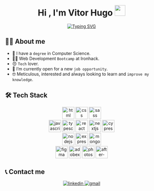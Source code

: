 
<h1 align="center">Hi , I'm Vitor Hugo <img src="https://media.giphy.com/media/hvRJCLFzcasrR4ia7z/giphy.gif" width="35"></h1>
<p align="center">
<a href="https://git.io/typing-svg"><img src="https://readme-typing-svg.demolab.com?font=Poppins&size=24&pause=1000&color=00B4FF&center=true&vCenter=true&width=435&lines=Full+Stack+Web+Developer+%F0%9F%92%A1;Graduated+in+Computer+Science+%F0%9F%96%A5%EF%B8%8F;Hope+you+like+my+profile+%F0%9F%8E%89" alt="Typing SVG" /></a>
</p>

## :sassy_man:  About me
- 🏫 I have a `degree` in Computer Science.
- 👨‍💻 Web Development `Bootcamp` at Ironhack.
- 😍 `Tech` lover.
- 🤔 I’m currently open for a new `job opportunity`.
- 🤓 Meticulous, interested and always looking to learn and `improve my knowledge`.

## 🛠️ Tech Stack

<p align="center"> 
<img margin="10px" height="40" src="https://cdn.worldvectorlogo.com/logos/html-1.svg" alt="html">
<img margin="10px" height="40" src="https://cdn.worldvectorlogo.com/logos/css-3.svg" alt="css">
<img margin="10px" height="40" src="https://cdn.worldvectorlogo.com/logos/sass-1.svg" alt="sass">
<br>
<img margin="10px" height="40" src="https://cdn.worldvectorlogo.com/logos/logo-javascript.svg" alt="javascript">
<img margin="10px" height="40" src="https://cdn.worldvectorlogo.com/logos/typescript.svg" alt="typescript">
<img margin="10px" height="40" src="https://cdn.worldvectorlogo.com/logos/react-2.svg" alt="react">
<img margin="10px" height="40" src="https://i.imgur.com/TOWgyeo.png" alt="nextjs">
<img margin="10px" height="40" src="https://i.imgur.com/LtCZOij.png" alt="cypress">
<br>
<img margin="10px" height="40" src="https://cdn.worldvectorlogo.com/logos/nodejs-icon.svg" alt="nodejs">
<img margin="10px" height="40" src="https://i.imgur.com/gq6XrbN.png" alt="express">
<img margin="10px" height="40" src="https://cdn.worldvectorlogo.com/logos/mongodb-icon-1.svg" alt="mongodb">
<br>
<img margin="10px" height="40" src="https://cdn.worldvectorlogo.com/logos/figma-1.svg" alt="figma">
<img margin="10px" height="40" src="https://cdn.worldvectorlogo.com/logos/adobe-xd-2.svg" alt="adobexd">
<img margin="10px" height="40" src="https://cdn.worldvectorlogo.com/logos/adobe-photoshop-2.svg" alt="photoshop">
<img margin="10px" height="40" src="https://upload.wikimedia.org/wikipedia/commons/thumb/c/cb/Adobe_After_Effects_CC_icon.svg/1051px-Adobe_After_Effects_CC_icon.svg.png" alt="after-effects">
</p>

## 📞 Contact me
<p align="center">
    <a  href="https://www.linkedin.com/in/vitorhumoreira/" target="_blank">
      <img src="https://img.shields.io/badge/LinkedIn-0077B5?style=for-the-badge&logo=linkedin&logoColor=white" alt="linkedin"/>
    </a>
    <a href="mailto:vitorhumoreira@gmail.com" target="_blank">
    <img src="https://img.shields.io/badge/Gmail-D14836?style=for-the-badge&logo=gmail&logoColor=white" alt="gmail"/>
  </a>
</p>
